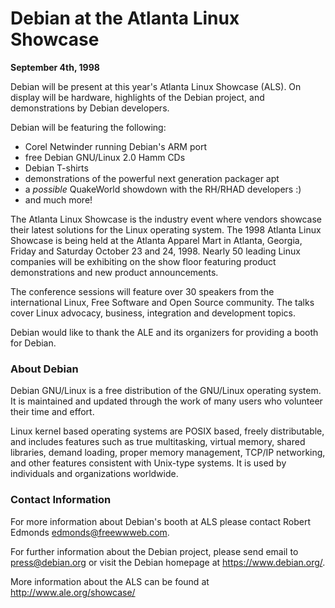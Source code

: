 
Debian at the Atlanta Linux Showcase
====================================


**September 4th, 1998**


Debian will be present at this year's Atlanta Linux Showcase (ALS). On
display will be hardware, highlights of the Debian project, and
demonstrations by Debian developers.


Debian will be featuring the following:


* Corel Netwinder running Debian's ARM port
* free Debian GNU/Linux 2.0 Hamm CDs
* Debian T-shirts
* demonstrations of the powerful next generation packager apt
* a *possible* QuakeWorld showdown with the RH/RHAD developers :)
* and much more!


The Atlanta Linux Showcase is the industry event where vendors showcase
their latest solutions for the Linux operating system. The 1998 Atlanta
Linux Showcase is being held at the Atlanta Apparel Mart in Atlanta,
Georgia, Friday and Saturday October 23 and 24, 1998. Nearly 50 leading
Linux companies will be exhibiting on the show floor featuring product
demonstrations and new product announcements.


The conference sessions will feature over 30 speakers from the international
Linux, Free Software and Open Source community. The talks cover Linux
advocacy, business, integration and development topics.


Debian would like to thank the ALE and its organizers for providing a booth
for Debian.


### About Debian


Debian GNU/Linux is a free distribution of the GNU/Linux operating system.
It is maintained and updated through the work of many users who volunteer
their time and effort.


Linux kernel based operating systems are POSIX based, freely distributable,
and includes features such as true multitasking, virtual memory, shared
libraries, demand loading, proper memory management, TCP/IP networking, and
other features consistent with Unix-type systems. It is used by individuals
and organizations worldwide.


### Contact Information


For more information about Debian's booth at ALS please contact Robert
Edmonds [edmonds@freewwweb.com](mailto:edmonds@freewwweb.com).


For further information about the Debian project, please send email to
[press@debian.org](mailto:press@debian.org) or visit the Debian homepage at
<https://www.debian.org/>.


More information about the ALS can be found at
<http://www.ale.org/showcase/>



